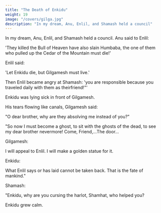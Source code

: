 ```yaml
---
title: "The Death of Enkidu"
weight: 19
image: "/covers/gilga.jpg"
description: "In my dream, Anu, Enlil, and Shamash held a council"
--- 
```


  
In my dream, Anu, Enlil, and Shamash held a council. Anu said to Enlil:	
  
'They killed the Bull of Heaven have also slain Humbaba, the one of them who pulled up the Cedar of the Mountain must die!'	
  
Enlil	said:

'Let Enkidu	die, but Gilgamesh must live.'

  
Then Enlil became angry at Shamash: 'you are responsible because you traveled daily with them as theirfriend!"'	
  
Enkidu was lying sick in front of Gilgamesh.	
  
His	tears flowing like canals, Gilgamesh said:	
  
"O dear brother, why are they absolving me instead of you?"	
  
"So now I must become a ghost, to sit with the ghosts of the dead, to see my dear brother nevermore! Come, Friend,...The door...	

<!-- Enkidu raised his eyes,...and spoke to the door as if it were human. -->

Gilgamesh:

I will appeal to Enlil. I will make a golden statue for it. 

Enkidu: 

What Enlil says or has laid cannot be taken back. That is the fate of mankind."	
 
Shamash:

"Enkidu, why are you cursing  the harlot, Shamhat, who helped you? 

Enkidu grew calm. 


